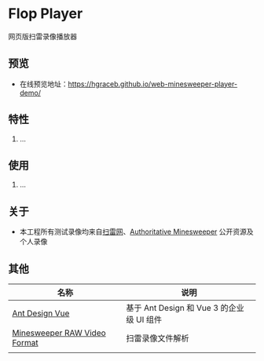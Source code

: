 # Flop Player

网页版扫雷录像播放器

## 预览

- 在线预览地址：https://hgraceb.github.io/web-minesweeper-player-demo/

## 特性

1. ...

## 使用

1. ...

## 关于

- 本工程所有测试录像均来自[扫雷网](https://saolei.wang/)、[Authoritative Minesweeper](https://minesweepergame.com/) 公开资源及个人录像

## 其他

| 名称                                                         | 说明                                      |
| ------------------------------------------------------------ | ----------------------------------------- |
| [Ant Design Vue](https://2x.antdv.com/components/overview/)  | 基于 Ant Design 和 Vue 3 的企业级 UI 组件 |
| [Minesweeper RAW Video Format](https://github.com/thefinerminer/minesweeper-rawvf) | 扫雷录像文件解析                          |
|                                                              |                                           |
